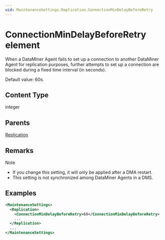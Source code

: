 ```yaml
---
uid: MaintenanceSettings.Replication.ConnectionMinDelayBeforeRetry
---
```


# ConnectionMinDelayBeforeRetry element

When a DataMiner Agent fails to set up a connection to another DataMiner Agent for replication purposes, further attempts to set up a connection are blocked during a fixed time interval (in seconds).

Default value: 60s.

## Content Type

integer

## Parents

[Replication](xref:MaintenanceSettings.Replication)

## Remarks

> [!NOTE]
>
> - If you change this setting, it will only be applied after a DMA restart.
> - This setting is not synchronized among DataMiner Agents in a DMS.

## Examples

```xml
<MaintenanceSettings>
  <Replication>
    <ConnectionMinDelayBeforeRetry>60</ConnectionMinDelayBeforeRetry>
    ...
  </Replication>
  ...
</MaintenanceSettings>
```
